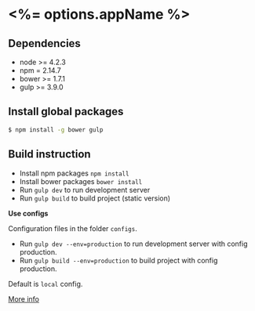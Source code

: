 # <%= options.appName %>

## Dependencies

* node >= 4.2.3
* npm = 2.14.7
* bower >= 1.7.1
* gulp >= 3.9.0

## Install global packages

```sh
$ npm install -g bower gulp
```

## Build instruction

* Install npm packages `npm install`
* Install bower packages `bower install`
* Run `gulp dev` to run development server
* Run `gulp build` to build project (static version)

**Use configs**

Сonfiguration files in the folder `configs`.

* Run `gulp dev --env=production` to run development server with config production.
* Run `gulp build --env=production` to build project with config production.

Default is `local` config.

[More info](https://github.com/nevech/generator-genlys/blob/master/docs/README.md)